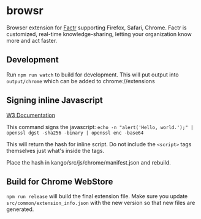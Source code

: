 # browsr
Browser extension for [Factr](https://factr.com) supporting Firefox, Safari, Chrome.  Factr is customized, real-time knowledge-sharing, letting your organization know more and act faster.

## Development

Run `npm run watch` to build for development.  This will put output into `output/chrome` which can be added to chrome://extensions

## Signing inline Javascript

[W3 Documentation](https://www.w3.org/TR/2015/CR-CSP2-20150721/#script-src-hash-usage)

This command signs the javascript: `echo -n "alert('Hello, world.');" | openssl dgst -sha256 -binary | openssl enc -base64`

This will return the hash for inline script.  Do not include the `<script>` tags themselves just what's inside the tags.

Place the hash in kango/src/js/chrome/manifest.json and rebuild.

## Build for Chrome WebStore

`npm run release` will build the final extension file. Make sure you update `src/common/extension_info.json` with the new version so that new files are generated.
